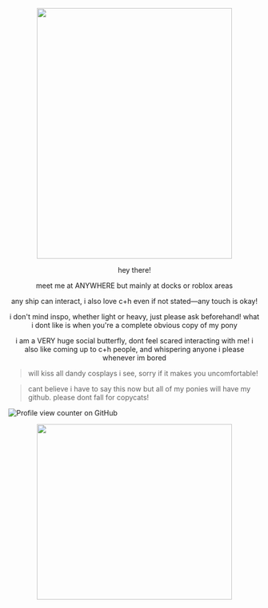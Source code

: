 <p align="center">
  <img width="390" height="500" src="https://cdn.discordapp.com/attachments/1357628531089084496/1408460801173360690/IMG_3950.png?ex=68a9d2d6&is=68a88156&hm=427a03106ee1d2704b0d94baf7a5a91e7d5fbf5d5725f611a1e30a705d48cd3b&">
</p>

<p align="center"> hey there!

<p align="center"> meet me at ANYWHERE but mainly at docks or roblox areas

<p align="center"> any ship can interact, i also love c+h even if not stated—any touch is okay! 

<p align="center"> i don't mind inspo, whether light or heavy, just please ask beforehand! what i dont like is when you're a complete obvious copy of my pony

<p align="center"> i am a VERY huge social butterfly, dont feel scared interacting with me! i also like coming up to c+h people, and whispering anyone i please whenever im bored

>will kiss all dandy cosplays i see, sorry if it makes you uncomfortable!

>cant believe i have to say this now but all of my ponies will have my github. please dont fall for copycats!

![Profile view counter on GitHub](https://komarev.com/ghpvc/?username=spring-fever)

<p align="center">
  <img width="390" height="350" src="https://cdn.discordapp.com/attachments/1357628531089084496/1401919971969335316/Untitled_Artwork.png?ex=68920737&is=6890b5b7&hm=fde4e6fc301477a0a8f690ec30c59753a4e23e6004a40b35ea4f791a1409aa59&&">
</p>
